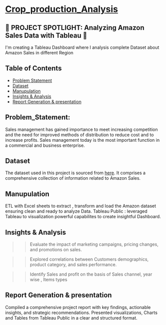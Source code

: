 # [Crop_production_Analysis](https://public.tableau.com/views/CropProductionAnalysisinIndia_17148975013260/Overview?:language=en-US&:sid=&:display_count=n&:origin=viz_share_link)
## 🚀 PROJECT SPOTLIGHT: Analyzing Amazon Sales Data with Tableau 🚀
I'm creating a Tableau Dashboard where I analysis complete Dataset about Amazon Sales in different Region 

## Table of Contents
- [Problem Statement](#problem_statement)
- [Dataset](#dataset)
- [Manupulation](#manupulation)
- [Insights & Analysis](#insights_&_analysis)
- [Report Generation & presentation](#report_generation_&_presentation)

## Problem_Statement:
Sales management has gained importance to meet increasing competition and the need for improved methods of distribution to reduce cost and to increase profits. Sales management today is the most important function in a commercial and business enterprise.

## Dataset
The dataset used in this project is sourced from [here](https://drive.google.com/drive/folders/18L6HJawihBAALwjb8m_6UjNfnlCIFI62). It comprises a comprehensive collection of information related to Amazon Sales.

## Manupulation  
ETL with Excel sheets to extract , transform and load the Amazon dataset ensuring clean and ready to analyze Data.
Tableau Public : leveraged Tableau to visualization powerful capabilites to create insightful Dashboard.

## Insights & Analysis
>>  Evaluate the impact of marketing campaigns, pricing changes, and promotions on sales.


>>  Explored correlations between Customers demographics, product category, and sales performance.


>>  Identify Sales and profit on the basis of Sales channel, year wise , Items types

## Report Generation & presentation
Compiled a comprehensive project report with key findings, actionable insights, and strategic recommendations.
Presented visualizations, Charts and Tables from Tableau Public in a clear and structured format.

